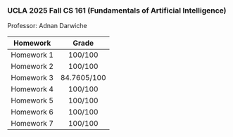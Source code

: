 ### UCLA 2025 Fall CS 161 (Fundamentals of Artificial Intelligence)

Professor: Adnan Darwiche

|  Homework  | Grade | 
| :-------: |:-----:|
| Homework 1 | 100/100 |
| Homework 2 | 100/100 |
| Homework 3 | 84.7605/100 |
| Homework 4 | 100/100 |
| Homework 5 | 100/100 |
| Homework 6 | 100/100 |
| Homework 7 | 100/100 |
